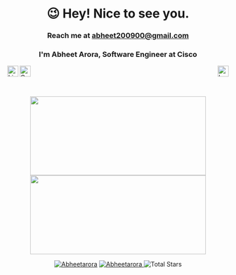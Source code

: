 <h1 align="center">😉 Hey! Nice to see you.</h1>
<h3 align="center" href="mailto:abheet200900@gmail.com"> Reach me at <a href="mailto:abheet200900@gmail.com">abheet200900@gmail.com</a></h3>
<h3 align="center">I'm Abheet Arora, Software Engineer at Cisco</h3>

[<img align="left" alt="LinkedIn" width="25px" src="https://upload.wikimedia.org/wikipedia/commons/thumb/8/81/LinkedIn_icon.svg/2048px-LinkedIn_icon.svg.png" />](https://www.linkedin.com/in/abheetarora/)
[<img alt="Gmail" src="https://upload.wikimedia.org/wikipedia/commons/thumb/7/7e/Gmail_icon_%282020%29.svg/2560px-Gmail_icon_%282020%29.svg.png" width="25px">](mailto:abheet200900@gmail.com)
[<img align="right" alt="Leetcode" width="25px" src="https://user-images.githubusercontent.com/36547915/97088991-45da5d00-1652-11eb-900f-80d106540f4f.png" />](https://leetcode.com/abheetarora/)
<br>

<br>
<p align="center">
    <img
        height="180em"
	 width="400em"
        src="https://github-readme-stats.vercel.app/api?username=Abheetarora&show_icons=true&hide_border=true&theme=tokyonight"
    />
    <img
        height="180em"
	width="400em"
        src="https://github-readme-stats.vercel.app/api/top-langs/?username=Abheetarora&show_icons=true&hide_border=true&layout=compact&langs_count=8&theme=tokyonight"
    />
</p>

<p align="center"> 
	<a href="https://github.com/Abheetarora"><img src="https://komarev.com/ghpvc/?username=Abheetarora" alt="Abheetarora"/></a>
	<a href="https://github.com/Abheetarora?tab=repositories"><img src="https://badges.pufler.dev/repos/abheetarora" alt="Abheetarora" /> </a>
	<img src="https://img.shields.io/github/stars/Abheetarora?label=Stars" alt="Total Stars">
</p>

